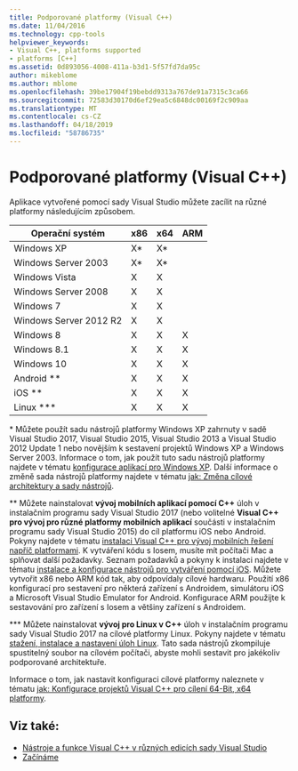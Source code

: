 ```yaml
---
title: Podporované platformy (Visual C++)
ms.date: 11/04/2016
ms.technology: cpp-tools
helpviewer_keywords:
- Visual C++, platforms supported
- platforms [C++]
ms.assetid: 0d893056-4008-411a-b3d1-5f57fd7da95c
author: mikeblome
ms.author: mblome
ms.openlocfilehash: 39be17904f19bebdd9313a767de91a7315c3ca66
ms.sourcegitcommit: 72583d30170d6ef29ea5c6848dc00169f2c909aa
ms.translationtype: MT
ms.contentlocale: cs-CZ
ms.lasthandoff: 04/18/2019
ms.locfileid: "58786735"
---
```

# <a name="supported-platforms-visual-c"></a>Podporované platformy (Visual C++)

Aplikace vytvořené pomocí sady Visual Studio můžete zacílit na různé platformy následujícím způsobem.

|Operační systém|x86|x64|ARM|
|----------------------|---------|---------|---------|
|Windows XP|X\*|X\*||
|Windows Server 2003|X\*|X\*||
|Windows Vista|X|X||
|Windows Server 2008|X|X||
|Windows 7|X|X||
|Windows Server 2012 R2|X|X||
|Windows 8|X|X|X|
|Windows 8.1|X|X|X|
|Windows 10|X|X|X|
|Android \*\*|X|X|X|
|iOS \*\*|X|X|X|
|Linux \*\*\*|X|X|X|

\* Můžete použít sadu nástrojů platformy Windows XP zahrnuty v sadě Visual Studio 2017, Visual Studio 2015, Visual Studio 2013 a Visual Studio 2012 Update 1 nebo novějším k sestavení projektů Windows XP a Windows Server 2003. Informace o tom, jak použít tuto sadu nástrojů platformy najdete v tématu [konfigurace aplikací pro Windows XP](../build/configuring-programs-for-windows-xp.md). Další informace o změně sada nástrojů platformy najdete v tématu [jak: Změna cílové architektury a sady nástrojů](../build/how-to-modify-the-target-framework-and-platform-toolset.md).

\*\* Můžete nainstalovat **vývoj mobilních aplikací pomocí C++** úloh v instalačním programu sady Visual Studio 2017 (nebo volitelné **Visual C++ pro vývoj pro různé platformy mobilních aplikací** součásti v instalačním programu sady Visual Studio 2015) do cíl platformu iOS nebo Android. Pokyny najdete v tématu [instalaci Visual C++ pro vývoj mobilních řešení napříč platformami](/visualstudio/cross-platform/install-visual-cpp-for-cross-platform-mobile-development). K vytváření kódu s Iosem, musíte mít počítači Mac a splňovat další požadavky. Seznam požadavků a pokyny k instalaci najdete v tématu [instalace a konfigurace nástrojů pro vytváření pomocí iOS](/visualstudio/cross-platform/install-and-configure-tools-to-build-using-ios). Můžete vytvořit x86 nebo ARM kód tak, aby odpovídaly cílové hardwaru. Použití x86 konfigurací pro sestavení pro některá zařízení s Androidem, simulátoru iOS a Microsoft Visual Studio Emulator for Android. Konfigurace ARM použijte k sestavování pro zařízení s Iosem a většiny zařízení s Androidem.

\*\*\* Můžete nainstalovat **vývoj pro Linux v C++** úloh v instalačním programu sady Visual Studio 2017 na cílové platformy Linux. Pokyny najdete v tématu [stažení, instalace a nastavení úloh Linux](../linux/download-install-and-setup-the-linux-development-workload.md). Tato sada nástrojů zkompiluje spustitelný soubor na cílovém počítači, abyste mohli sestavit pro jakékoliv podporované architektuře.

Informace o tom, jak nastavit konfiguraci cílové platformy naleznete v tématu [jak: Konfigurace projektů Visual C++ pro cílení 64-Bit, x64 platformy](../build/how-to-configure-visual-cpp-projects-to-target-64-bit-platforms.md).

## <a name="see-also"></a>Viz také:

- [Nástroje a funkce Visual C++ v různých edicích sady Visual Studio](visual-cpp-tools-and-features-in-visual-studio-editions.md)
- [Začínáme](/visualstudio/ide/getting-started-with-cpp-in-visual-studio)
